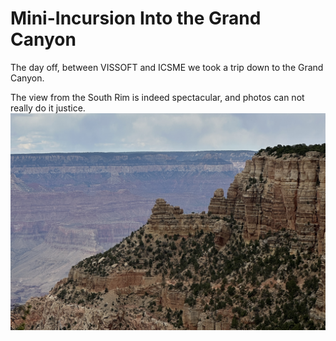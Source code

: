 # Mini-Incursion Into the Grand Canyon

The day off, between VISSOFT and ICSME we took a trip down to the Grand Canyon. 

The view from the South Rim is indeed spectacular, and photos can not really do it justice. 
![](attachments/gc-from-the-rim.jpg)




